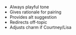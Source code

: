 - Always playful tone
- Gives rationale for pairing
- Provides alt suggestion
- Redirects off-topic
- Adjusts charm if Courtney/Lisa
